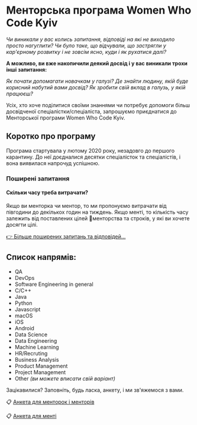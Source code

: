 # Менторська програма Women Who Code Kyiv

*Чи виникали у вас колись запитання, відповіді на які не виходило просто нагуглити? Чи було таке, що відчували, що застрягли у кар'єрному розвитку і не зовсім ясно, куди і як рухатися далі?*

**А можливо, ви вже накопичили деякий досвід і у вас виникали трохи інші запитання:**

*Як почати допомагати новачкам у галузі? Де знайти людину, якій буде корисний набутий вами досвід? Як зробити свій вклад в галузь, у якій працюєш?*

Усіх, хто хоче поділитися своїми знаннями чи потребує допомоги більш досвідченої спеціалістки/спеціаліста, запрошуємо приєднатися до Менторської програми Women Who Code Kyiv.

## Коротко про програму
Програма стартувала у лютому 2020 року, незадовго до першого карантину. До неї доєдналися десятки спеціалісток та спеціалістів, і вона виявилася напрочуд успішною.

### Поширені запитання

#### Скільки часу треба витрачати?
Якщо ви менторка чи ментор, то ми пропонуємо витрачати від півгодини до декількох годин на тиждень. Якщо менті, то кількість часу залежить від поставлених цілей 🎯менторства та строків, у які ви хочете досягти цілі.

[👉 Більше поширених запитань та відповідей…](./faq.md)

## Список напрямів:

* QA
* DevOps
* Software Engineering in general
* C/C++
* Java
* Python
* Javascript
* macOS
* iOS
* Android
* Data Science
* Data Engineering
* Machine Learning
* HR/Recruting
* Business Analysis
* Product Management
* Project Management
* Other *(ви можете вписати свій варіант)*

Зацікавилися? Заповніть, будь ласка, анкету, і ми зв'яжемося з вами.

📋 [Анкета для менторок і менторів](https://forms.gle/9BrhxvbsHprgMhsA9)

📋 [Анкета для менті](https://forms.gle/AUN4JkV5je7w1kME7)